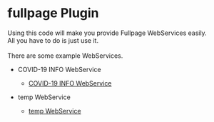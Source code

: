 # fullpage Plugin
Using this code will make you provide Fullpage WebServices easily.<br>
All you have to do is just use it.<br>
<br>
There are some example WebServices.<br>
* COVID-19 INFO WebService
  - [COVID-19 INFO WebService](http://jrw9215.dothome.co.kr/covid19.html)

* temp WebService
  - [temp WebService](https://www.google.co.kr/webhp)

